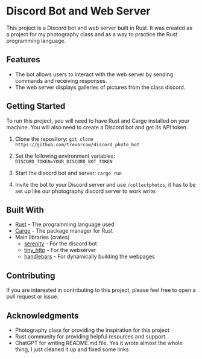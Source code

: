 # Discord Bot and Web Server

This project is a Discord bot and web server built in Rust. It was created as a project for my photography class and as a
way to practice the Rust programming language.

## Features

- The bot allows users to interact with the web server by sending commands and receiving responses.
- The web server displays galleries of pictures from the class discord.

## Getting Started

To run this project, you will need to have Rust and Cargo installed on your machine. You will also need to create a
Discord bot and get its API token.

1. Clone the repository:
   ```git clone https://github.com/trevorcow/discord_photo_bot```

2. Set the following environment variables:
   ```DISCORD_TOKEN=YOUR_DISCORD_BOT_TOKEN```

3. Start the discord bot and server:
   ```cargo run```

4. Invite the bot to your Discord server and use ```/collectphotos```, it has to be set up like our photography discord server to work write.

## Built With

- [Rust](https://www.rust-lang.org/) - The programming language used
- [Cargo](https://doc.rust-lang.org/cargo/) - The package manager for Rust
- Main libraries (crates)
    - [serenity](https://docs.rs/serenity/) - For the discord bot
    - [tiny_http](https://docs.rs/tiny_http/) - For the webserver
    - [handlebars](https://docs.rs/handlebars/) - For dynamically building the webpages

## Contributing

If you are interested in contributing to this project, please feel free to open a pull request or issue.

## Acknowledgments

- Photography class for providing the inspiration for this project
- Rust community for providing helpful resources and support.
- ChatGPT for writing README.md file. Yes it wrote almost the whole thing, I just cleaned it up and fixed some links